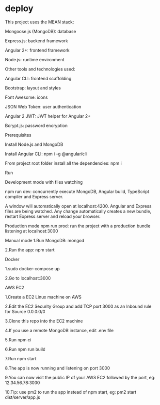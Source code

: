 # deploy
This project uses the MEAN stack:

Mongoose.js (MongoDB): database

Express.js: backend framework

Angular 2+: frontend framework

Node.js: runtime environment

Other tools and technologies used:

Angular CLI: frontend scaffolding

Bootstrap: layout and styles

Font Awesome: icons

JSON Web Token: user authentication

Angular 2 JWT: JWT helper for Angular 2+

Bcrypt.js: password encryption

Prerequisites

Install Node.js and MongoDB

Install Angular CLI: npm i -g @angular/cli

From project root folder install all the dependencies: npm i

Run

Development mode with files watching

npm run dev: concurrently execute MongoDB, Angular build, TypeScript compiler and Express server.

A window will automatically open at localhost:4200. Angular and Express files are being watched. Any change automatically creates a new bundle, restart Express server and reload your browser.

Production mode
npm run prod: run the project with a production bundle listening at localhost:3000

Manual mode
1.Run MongoDB: mongod	

2.Run the app: npm start

Docker

1.sudo docker-compose up

2.Go to localhost:3000

AWS EC2

1.Create a EC2 Linux machine on AWS

2.Edit the EC2 Security Group and add TCP port 3000 as an Inbound rule for Source 0.0.0.0/0

3.Clone this repo into the EC2 machine

4.If you use a remote MongoDB instance, edit .env file

5.Run npm ci

6.Run npm run build

7.Run npm start

8.The app is now running and listening on port 3000

9.You can now visit the public IP of your AWS EC2 followed by the port, eg: 12.34.56.78:3000

10.Tip: use pm2 to run the app instead of npm start, eg: pm2 start dist/server/app.js
